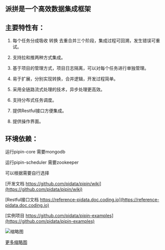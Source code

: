 ## 派拼是一个高效数据集成框架

## 主要特性有：

1. 每个任务分成吸收 转换 去重合并三个阶段，集成过程可回溯，发生错误可重试。

2. 支持拉和推两种方式集成。

3. 基于项目的管理方式，项目日志隔离，可以对每个任务进行单独管理。

4. 易于扩展，分别实现转换，合并逻辑，开发过程简单。

5. 采用全链路流式处理的技术，异步处理更高效。

6. 支持分布式任务调度。

7. 提供Restful接口方便集成。

8. 提供操作界面。


## 环境依赖：

运行pipin-core 需要mongodb

运行pipin-scheduler 需要zookeeper

可以根据需要自行选择




[开发文档 https://github.com/pidata/pipin/wiki](https://github.com/pidata/pipin/wiki)

[Restful接口文档 https://reference-pidata.doc.coding.io](https://reference-pidata.doc.coding.io)

[实例项目 https://github.com/pidata/pipin-examples](https://github.com/pidata/pipin-examples)


![缩略图](http://mi.lepiepie.com/images/upload/%E5%B1%8F%E5%B9%95%E5%BF%AB%E7%85%A7%202020-05-20%20%E4%B8%8A%E5%8D%885.26.45.png)

[更多缩略图](https://github.com/pidata/pipin/wiki/Snapshots)